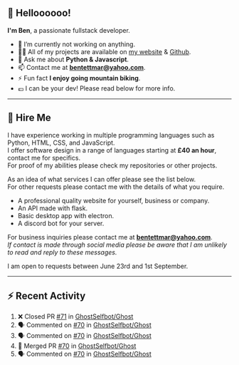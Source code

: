 ## 👋 Helloooooo!
**I'm Ben**, a passionate fullstack developer.

- 🔭 I’m currently not working on anything.
- 👨‍💻 All of my projects are available on [my website](https://benny.fun/) & [Github](https://github.com/bentettmar?tab=repositories).
- 💬 Ask me about **Python & Javascript**.
- 📫 Contact me at **bentettmar@yahoo.com**.
- ⚡ Fun fact **I enjoy going mountain biking**.
- 💷 I can be your dev! Please read below for more info.

---
## 🏢 Hire Me
I have experience working in multiple programming languages such as Python, HTML, CSS, and JavaScript.  
I offer software design in a range of languages starting at **£40 an hour**, contact me for specifics.   
For proof of my abilities please check my repositories or other projects.  
  
As an idea of what services I can offer please see the list below.  
For other requests please contact me with the details of what you require.
- A professional quality website for yourself, business or company.
- An API made with flask.
- Basic desktop app with electron.
- A discord bot for your server.  
  
For business inquiries please contact me at **bentettmar@yahoo.com**.  
*If contact is made through social media please be aware that I am unlikely to read and reply to these messages.*  
  
I am open to requests between June 23rd and 1st September.  

---
## ⚡️ Recent Activity
<!--START_SECTION:activity-->
1. ❌ Closed PR [#71](https://github.com/GhostSelfbot/Ghost/pull/71) in [GhostSelfbot/Ghost](https://github.com/GhostSelfbot/Ghost)
2. 🗣 Commented on [#70](https://github.com/GhostSelfbot/Ghost/issues/70) in [GhostSelfbot/Ghost](https://github.com/GhostSelfbot/Ghost)
3. 🗣 Commented on [#70](https://github.com/GhostSelfbot/Ghost/issues/70) in [GhostSelfbot/Ghost](https://github.com/GhostSelfbot/Ghost)
4. 🎉 Merged PR [#70](https://github.com/GhostSelfbot/Ghost/pull/70) in [GhostSelfbot/Ghost](https://github.com/GhostSelfbot/Ghost)
5. 🗣 Commented on [#70](https://github.com/GhostSelfbot/Ghost/issues/70) in [GhostSelfbot/Ghost](https://github.com/GhostSelfbot/Ghost)
<!--END_SECTION:activity-->
